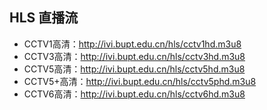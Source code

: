 ## HLS 直播流

- CCTV1高清：http://ivi.bupt.edu.cn/hls/cctv1hd.m3u8
- CCTV3高清：http://ivi.bupt.edu.cn/hls/cctv3hd.m3u8
- CCTV5高清：http://ivi.bupt.edu.cn/hls/cctv5hd.m3u8
- CCTV5+高清：http://ivi.bupt.edu.cn/hls/cctv5phd.m3u8
- CCTV6高清：http://ivi.bupt.edu.cn/hls/cctv6hd.m3u8
